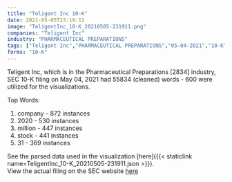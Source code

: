 ```yaml
---
title: "Teligent Inc 10-K"
date: 2021-05-05T23:19:11
image: "TeligentInc_10-K_20210505-231911.png"
companies: "Teligent Inc"
industry: "PHARMACEUTICAL PREPARATIONS"
tags: ["Teligent Inc","PHARMACEUTICAL PREPARATIONS","05-04-2021","10-K"]
forms: "10-K"
---
```

Teligent Inc, which is in the Pharmaceutical Preparations [2834] industry, SEC 10-K filing on May 04, 2021 had 55834 (cleaned) words - 600 were utilized for the visualizations.

Top Words:
1. company - 872 instances
2. 2020 - 530 instances
3. million - 447 instances
4. stock - 441 instances
5. 31 - 369 instances


See the parsed data used in the visualization [here]({{< staticlink name=TeligentInc_10-K_20210505-231911.json >}}).  
View the actual filing on the SEC website [here](https://www.sec.gov/Archives/edgar/data/352998/0001628280-21-008709.txt)